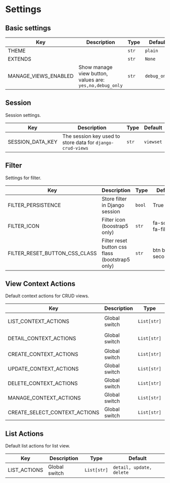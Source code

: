 # Settings

## Basic settings

| Key                  | Description                                              | Type  | Default      |
|----------------------|----------------------------------------------------------|-------|--------------|
| THEME                |                                                          | `str` | `plain`      |
| EXTENDS              |                                                          | `str` | `None`       |
| MANAGE_VIEWS_ENABLED | Show manage view button, values are: `yes,no,debug_only` | `str` | `debug_only` |

## Session

Session settings.

| Key              | Description                                                | Type  | Default   |
|------------------|------------------------------------------------------------|-------|-----------|
| SESSION_DATA_KEY | The session key used to store data for `django-crud-views` | `str` | `viewset` |

## Filter

Settings for filter.

| Key                           | Description                                     | Type   | Default            |
|-------------------------------|-------------------------------------------------|--------|--------------------|
| FILTER_PERSISTENCE            | Store filter in Django session                  | `bool` | True               |
| FILTER_ICON                   | Filter icon (boostrap5 only)                    | `str`  | fa-solid fa-filter |
| FILTER_RESET_BUTTON_CSS_CLASS | Filter reset button css flass (bootstrap5 only) | `str`  | btn btn-secondary  |

## View Context Actions

Default context actions for CRUD views.

| Key                           | Description   | Type        | Default                  |
|-------------------------------|---------------|-------------|--------------------------|
| LIST_CONTEXT_ACTIONS          | Global switch | `List[str]` | `parent, filter, create` |
| DETAIL_CONTEXT_ACTIONS        | Global switch | `List[str]` | `home, update, delete`   |
| CREATE_CONTEXT_ACTIONS        | Global switch | `List[str]` | `home`                   |
| UPDATE_CONTEXT_ACTIONS        | Global switch | `List[str]` | `home`                   |
| DELETE_CONTEXT_ACTIONS        | Global switch | `List[str]` | `home`                   |
| MANAGE_CONTEXT_ACTIONS        | Global switch | `List[str]` | `home`                   |
| CREATE_SELECT_CONTEXT_ACTIONS | Global switch | `List[str]` | `home`                   |

## List Actions

Default list actions for list view.

| Key          | Description   | Type        | Default                  |
|--------------|---------------|-------------|--------------------------|
| LIST_ACTIONS | Global switch | `List[str]` | `detail, update, delete` |

